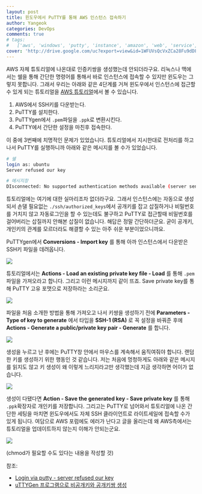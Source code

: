 ```yaml
---
layout: post
title: 윈도우에서 PuTTY를 통해 AWS 인스턴스 접속하기
author: Yangeok
categories: DevOps
comments: true
# tags:
#   ['aws', 'windows', 'putty', 'instance', 'amazon', 'web', 'service', 'access']
cover: 'http://drive.google.com/uc?export=view&id=1WFUVsQcVxZCa28Fu9dDFfLo40tEfDwQT'
---
```


AWS 자체 튜토리얼에 나온대로 인증키쌍을 생성했는데 안되더라구요. 리눅스나 맥에서는 쉘을 통해 간단한 명령어를 통해서 바로 인스턴스에 접속할 수 있지만 윈도우는 그렇지 못합니다. 그래서 우리는 아래와 같은 4단계를 거쳐 윈도우에서 인스턴스에 접근할 수 있게 되는 튜토리얼을 [AWS 튜토리얼](https://lightsail.aws.amazon.com/ls/docs/ko/articles/lightsail-how-to-set-up-putty-to-connect-using-ssh)에서 볼 수 있습니다.

1. AWS에서 SSH키를 다운받는다.
2. PuTTY를 설치한다.
3. PuTTYgen에서 `.pem`파일을 `.ppk`로 변환시킨다.
4. PuTTY에서 간단한 설정을 마친후 접속한다.

이 중에 3번째에 치명적인 문제가 있었습니다. 튜토리얼에서 지시한대로 전처리를 하고 나서 PuTTY를 실행하니까 아래와 같은 메시지를 볼 수가 있었습니다.

```sh
# 쉘
login as: ubuntu
Server refused our key

# 메시지창
DIsconnected: No supported authentication methods available (server sent: publickey)
```

튜토리얼에는 여기에 대한 실마리조차 없더라구요. 그래서 인스턴스에는 자동으로 생성되서 손댈 필요없는 `./ssh/authorized_keys`에서 공개키를 잡고 삽질하거나 비밀번호를 거치지 않고 자동로그인을 할 수 있는데도 불구하고 PuTTY로 접근할때 비밀번호를 걸어버리는 삽질까지 안해본 삽질이 없습니다. 해답은 정말 간단하더군요. 굳이 공개키, 개인키의 관계를 모르더라도 해결할 수 있는 아주 쉬운 부분이었으니까요.

PuTTYgen에서 **Conversions - Import key** 를 통해 아까 인스턴스에서 다운받은 SSH키 파일을 데려옵니다.

![](http://drive.google.com/uc?export=view&id=1FnoeUpB8TPpurobXFkBdXZqAPsLRKjVN)

튜토리얼에서는 **Actions - Load an existing private key file - Load** 를 통해 `.pem`파일을 가져오라고 합니다. 그리고 이런 메시지까지 같이 뜨죠. Save private key를 통해 PuTTY 고유 포맷으로 저장하라는 소리군요.

![](http://drive.google.com/uc?export=view&id=1xViTWV5af7kxQH_FB5h1KlfCE5m0m88x)

파일을 처음 소개한 방법을 통해 가져오고 나서 키쌍을 생성하기 전에 **Parameters - Type of key to generate** 에서 타입을 **SSH-1 (RSA)** 로 꼭 설정을 바꿔준 후에 **Actions - Generate a public/private key pair - Generate** 를 합니다.

![](http://drive.google.com/uc?export=view&id=1cEeOJzl6GvjmJ_hAqXHT6ymeNdke5fUB)

생성을 누르고 난 후에는 PuTTY창 안에서 마우스를 계속해서 움직여줘야 합니다. 랜덤한 키를 생성하기 위한 행동인 것 같습니다. 저는 처음에 멍청하게도 아래와 같은 메시지를 읽지도 않고 키 생성이 왜 이렇게 느리지라고만 생각했는데 지금 생각하면 어이가 없습니다.

![](http://drive.google.com/uc?export=view&id=1rv8iyG6RbYyBriOREcTVS3Xo3yz-28BF)

생성이 다됐다면 **Action - Save the generated key - Save private key** 를 통해 `.ppk`확장자로 개인키를 저장합니다. 그리고는 PuTTY로 넘어와서 튜토리얼에 나온 간단한 세팅을 마치면 윈도우에서도 자체 SSH 클라이언트로 라이트세일에 접속할 수가 있게 됩니다. 여담으로 AWS 포럼에도 에러가 난다고 글을 올리는데 왜 AWS측에서는 튜토리얼을 업데이트하지 않는지 이해가 안되는군요.

![](http://drive.google.com/uc?export=view&id=1Ru7cMseL4a589Co4I3kdJWPhrmoIcODk)

(chmod가 필요할 수도 있다는 내용을 작성할 것)

참조:

- [Login via putty - server refused our key](https://forums.aws.amazon.com/thread.jspa?threadID=76569#jive-message-280133)
- [uTTYGen 프로그램으로 비공개키와 공개키쌍 생성](https://wikidocs.net/7368)
